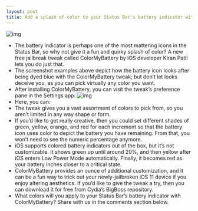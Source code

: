 ```yaml
---
layout: post
title: Add a splash of color to your Status Bar's battery indicator with ColorMyBattery
---
```

![img](http://media.idownloadblog.com/wp-content/uploads/2018/03/ColorMyBattery.jpg)
* The battery indicator is perhaps one of the most mattering icons in the Status Bar, so why not give it a fun and quirky splash of color? A new free jailbreak tweak called ColorMyBattery by iOS developer Kiran Patil lets you do just that.
* The screenshot examples above depict how the battery icon looks after being dyed blue with the ColorMyBattery tweak; but don’t let looks deceive you, as you can pick virtually any color you want.
* After installing ColorMyBattery, you can visit the tweak’s preference pane in the Settings app:
![img](http://media.idownloadblog.com/wp-content/uploads/2018/03/ColorMyBattery-Prefs.jpg)
* Here, you can:
* The tweak gives you a vast assortment of colors to pick from, so you aren’t limited in any way shape or form.
* If you’d like to get really creative, then you could set different shades of green, yellow, orange, and red for each increment so that the battery icon uses color to depict the battery you have remaining. From that, you won’t need to see the numeric percentage anymore.
* iOS supports colored battery indicators out of the box, but it’s not customizable. It shows green up until around 20%, and then yellow after iOS enters Low Power Mode automatically. Finally, it becomes red as your battery inches closer to a critical state.
* ColorMyBattery provides an ounce of additional customization, and it can be a fun way to trick out your newly-jailbroken iOS 11 device if you enjoy altering aesthetics. If you’d like to give the tweak a try, then you can download it for free from Cydia’s BigBoss repository.
* What colors will you apply to your Status Bar’s battery indicator with ColorMyBattery? Share with us in the comments section below.

